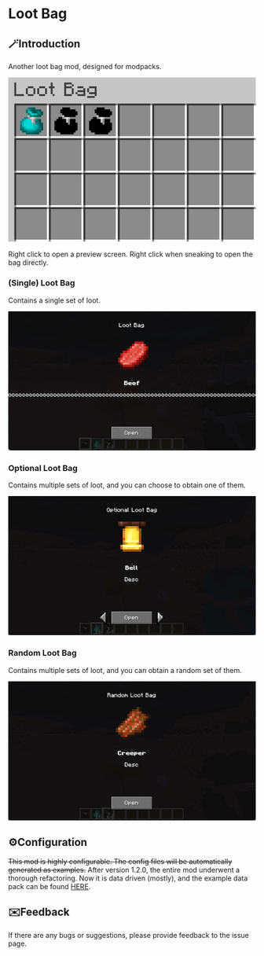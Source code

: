 # Loot Bag

## 🪄Introduction

Another loot bag mod, designed for modpacks.

![image](assets/loot-bag/loot-bag.png)

Right click to open a preview screen.
Right click when sneaking to open the bag directly.

### (Single) Loot Bag

Contains a single set of loot.

![image](assets/loot-bag/single.png)

### Optional Loot Bag

Contains multiple sets of loot, and you can choose to obtain one of them.

![image](assets/loot-bag/optional.gif)

### Random Loot Bag

Contains multiple sets of loot, and you can obtain a random set of them.

![image](assets/loot-bag/random.gif)

## ⚙️Configuration

~~This mod is highly configurable. The config files will be automatically generated as examples.~~
After version 1.2.0, the entire mod underwent a thorough refactoring. Now it is data driven (mostly), and the example data pack can be found [HERE](https://github.com/Karashok-Leo/loot-bag/tree/master/example).

## ✉️Feedback

If there are any bugs or suggestions, please provide feedback to the issue page.